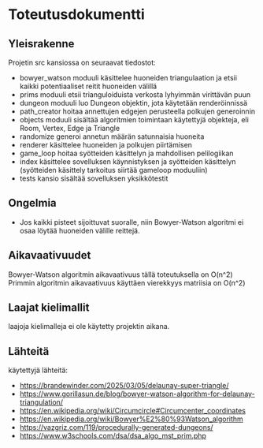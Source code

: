 # Toteutusdokumentti

## Yleisrakenne
Projetin src kansiossa on seuraavat tiedostot:
- bowyer_watson moduuli käsittelee huoneiden triangulaation ja etsii kaikki potentiaaliset reitit huoneiden välillä
- prims moduuli etsii trianguloiduista verkosta lyhyimmän virittävän puun
- dungeon moduuli luo Dungeon objektin, jota käytetään renderöinnissä
- path_creator hoitaa annettujen edgejen perusteella polkujen generoinnin
- objects moduuli sisältää algoritmien toimintaan käytettyjä objekteja, eli Room, Vertex, Edge ja Triangle
- randomize generoi annetun määrän satunnaisia huoneita
- renderer käsittelee huoneiden ja polkujen piirtämisen
- game_loop hoitaa syötteiden käsittelyn ja mahdollisen pelilogiikan
- index käsittelee sovelluksen käynnistyksen ja syötteiden käsittelyn (syötteiden käsittely tarkoitus siirtää gameloop moduuliin)
- tests kansio sisältää sovelluksen yksikkötestit

## Ongelmia 
- Jos kaikki pisteet sijoittuvat suoralle, niin Bowyer-Watson algoritmi ei osaa löytää huoneiden välille reittejä.

## Aikavaativuudet
Bowyer-Watson algoritmin aikavaativuus tällä toteutuksella on O(n^2)
Primmin algoritmin aikavaativuus käyttäen vierekkyys matriisia on O(n^2)

## Laajat kielimallit
laajoja kielimalleja ei ole käytetty projektin aikana.

## Lähteitä
käytettyjä lähteitä: 
- https://brandewinder.com/2025/03/05/delaunay-super-triangle/
- https://www.gorillasun.de/blog/bowyer-watson-algorithm-for-delaunay-triangulation/
- https://en.wikipedia.org/wiki/Circumcircle#Circumcenter_coordinates
- https://en.wikipedia.org/wiki/Bowyer%E2%80%93Watson_algorithm
- https://vazgriz.com/119/procedurally-generated-dungeons/
- https://www.w3schools.com/dsa/dsa_algo_mst_prim.php
